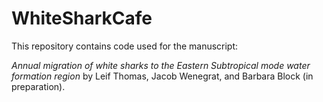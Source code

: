 # WhiteSharkCafe

This repository contains code used for the manuscript:

*Annual migration of white sharks to the Eastern Subtropical mode water formation region* 
by Leif Thomas, Jacob Wenegrat, and Barbara Block (in preparation).

